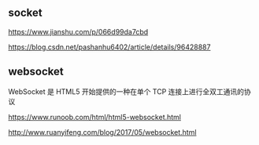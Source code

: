 ## **socket**

https://www.jianshu.com/p/066d99da7cbd

https://blog.csdn.net/pashanhu6402/article/details/96428887

## **websocket**

WebSocket 是 HTML5 开始提供的一种在单个 TCP 连接上进行全双工通讯的协议

https://www.runoob.com/html/html5-websocket.html

http://www.ruanyifeng.com/blog/2017/05/websocket.html